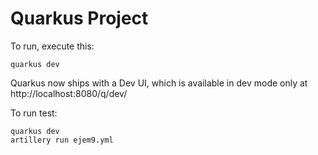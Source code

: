 # Quarkus Project

To run, execute this:

```
quarkus dev
```

Quarkus now ships with a Dev UI, which is available in dev mode only at http://localhost:8080/q/dev/

To run test:

```
quarkus dev
artillery run ejem9.yml
```

